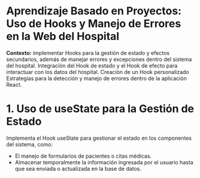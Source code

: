 # Aprendizaje Basado en Proyectos: Uso de Hooks y Manejo de Errores en la Web del Hospital  

**Contexto:**
implementar Hooks para la gestión de estado y efectos secundarios, además de manejar errores y excepciones dentro del sistema del hospital.
Integraciòn del Hook de estado y el Hook de efecto para interactuar con los datos del hospital. 
Creaciòn de un Hook personalizado 
Estrategias para la detección y manejo de errores dentro de la aplicación React.

# 1. Uso de useState para la Gestión de Estado
Implementa el Hook useState para gestionar el estado en los componentes del sistema,
como:
- El manejo de formularios de pacientes o citas médicas.
- Almacenar temporalmente la información ingresada por el usuario hasta que sea
enviada o actualizada en la base de datos.
